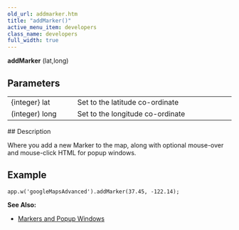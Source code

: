 ```yaml
---
old_url: addmarker.htm
title: "addMarker()"
active_menu_item: developers
class_name: developers
full_width: true
---
```



**addMarker** (lat,long)

## Parameters

<table>
<tr>
<td width="169">
{integer} lat

</td>
<td width="17">
</td>
<td width="694">
Set to the latitude co-ordinate

</td>
</tr>
<tr>
<td width="169">
(integer) long

</td>
<td width="17">
</td>
<td width="694">
Set to the longitude co-ordinate

</td>
</tr>
</table>
## Description

Where you add a new Marker to the map, along with optional mouse-over and mouse-click HTML for popup windows.

## Example

    app.w('googleMapsAdvanced').addMarker(37.45, -122.14);
     
     
   

**See Also:**

 - [Markers and Popup Windows](/developers/documentation/product-guide/advanced-important-widgets/google-v3-maps-widget/working-with-overlays/markers-and-popup-windows)

